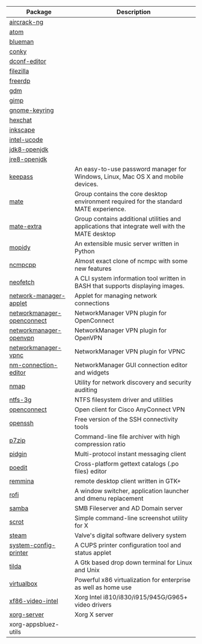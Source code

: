 | Package | Description |
| --- | --- |
| [aircrack-ng](https://www.archlinux.org/packages/community/x86_64/aircrack-ng/) |  |
| [atom](https://www.archlinux.org/packages/community/x86_64/atom/) |  |
| [blueman](https://www.archlinux.org/packages/community/x86_64/blueman/) |  |
| [conky](https://www.archlinux.org/packages/extra/x86_64/conky/) |  |
| [dconf-editor](https://www.archlinux.org/packages/extra/x86_64/dconf-editor/) |  |
| [filezilla](https://www.archlinux.org/packages/community/x86_64/filezilla/) |  |
| [freerdp](https://www.archlinux.org/packages/community/x86_64/freerdp/) |  |
| [gdm](https://www.archlinux.org/packages/extra/x86_64/gdm/) |  |
| [gimp](https://www.archlinux.org/packages/extra/x86_64/gimp/) |  |
| [gnome-keyring](https://www.archlinux.org/packages/extra/x86_64/gnome-keyring/) |  |
| [hexchat](https://www.archlinux.org/packages/community/x86_64/hexchat/) |  |
| [inkscape](https://www.archlinux.org/packages/extra/x86_64/inkscape/) |  |
| [intel-ucode](https://www.archlinux.org/packages/extra/any/intel-ucode/) |  |
| [jdk8-openjdk](https://www.archlinux.org/packages/extra/x86_64/jdk8-openjdk/) |  |
| [jre8-openjdk](https://www.archlinux.org/packages/extra/x86_64/jre8-openjdk/) |  |
| [keepass](https://www.archlinux.org/packages/community/any/keepass/) | An easy-to-use password manager for Windows, Linux, Mac OS X and mobile devices. |
| [mate](https://www.archlinux.org/groups/x86_64/mate/) | Group contains the core desktop environment required for the standard MATE experience. |
| [mate-extra](https://www.archlinux.org/groups/x86_64/mate-extra/) | Group contains additional utilities and applications that integrate well with the MATE desktop |
| [mopidy](https://www.archlinux.org/packages/community/any/mopidy/) | An extensible music server written in Python |
| [ncmpcpp](https://www.archlinux.org/packages/community/x86_64/ncmpcpp/) | Almost exact clone of ncmpc with some new features |
| [neofetch](https://www.archlinux.org/packages/community/any/neofetch/) | A CLI system information tool written in BASH that supports displaying images. |
| [network-manager-applet](https://www.archlinux.org/packages/extra/x86_64/network-manager-applet/) | Applet for managing network connections |
| [networkmanager-openconnect](https://www.archlinux.org/packages/extra/x86_64/networkmanager-openconnect/) | NetworkManager VPN plugin for OpenConnect |
| [networkmanager-openvpn](https://www.archlinux.org/packages/extra/x86_64/networkmanager-openvpn/) | NetworkManager VPN plugin for OpenVPN |
| [networkmanager-vpnc](https://www.archlinux.org/packages/extra/x86_64/networkmanager-vpnc/) | NetworkManager VPN plugin for VPNC |
| [nm-connection-editor](https://www.archlinux.org/packages/extra/x86_64/nm-connection-editor/) | NetworkManager GUI connection editor and widgets |
| [nmap](https://www.archlinux.org/packages/extra/x86_64/nmap/) | Utility for network discovery and security auditing |
| [ntfs-3g](https://www.archlinux.org/packages/extra/x86_64/ntfs-3g/) |	NTFS filesystem driver and utilities |
| [openconnect](https://www.archlinux.org/packages/extra/x86_64/openconnect/) | Open client for Cisco AnyConnect VPN |
| [openssh](https://www.archlinux.org/packages/core/x86_64/openssh/) | 	Free version of the SSH connectivity tools |
| [p7zip](https://www.archlinux.org/packages/extra/x86_64/p7zip/) | Command-line file archiver with high compression ratio |
| [pidgin](https://www.archlinux.org/packages/extra/x86_64/pidgin/) | Multi-protocol instant messaging client |
| [poedit](https://www.archlinux.org/packages/community/x86_64/poedit/) | Cross-platform gettext catalogs (.po files) editor |
| [remmina](https://www.archlinux.org/packages/community/x86_64/remmina/) | remote desktop client written in GTK+ |
| [rofi](https://www.archlinux.org/packages/community/x86_64/rofi/) | A window switcher, application launcher and dmenu replacement |
| [samba](https://www.archlinux.org/packages/extra/x86_64/samba/) | SMB Fileserver and AD Domain server |
| [scrot](https://www.archlinux.org/packages/community/x86_64/scrot/) | Simple command-line screenshot utility for X |
| [steam](https://www.archlinux.org/packages/multilib/x86_64/steam/) | Valve's digital software delivery system |
| [system-config-printer](https://www.archlinux.org/packages/extra/x86_64/system-config-printer/) | A CUPS printer configuration tool and status applet |
| [tilda](https://www.archlinux.org/packages/community/x86_64/tilda/) | A Gtk based drop down terminal for Linux and Unix |
| [virtualbox](https://www.archlinux.org/packages/community/x86_64/virtualbox/) | Powerful x86 virtualization for enterprise as well as home use |
| [xf86-video-intel](https://www.archlinux.org/packages/extra/x86_64/xf86-video-intel/) |	Xorg Intel i810/i830/i915/945G/G965+ video drivers |
| [xorg-server](https://www.archlinux.org/packages/extra/x86_64/xorg-server/) | Xorg X server |
| xorg-appsbluez-utils |  |
